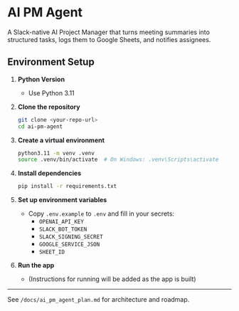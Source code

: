 # AI PM Agent

A Slack-native AI Project Manager that turns meeting summaries into structured tasks, logs them to Google Sheets, and notifies assignees.

## Environment Setup

1. **Python Version**
   - Use Python 3.11

2. **Clone the repository**
   ```bash
   git clone <your-repo-url>
   cd ai-pm-agent
   ```

3. **Create a virtual environment**
   ```bash
   python3.11 -m venv .venv
   source .venv/bin/activate  # On Windows: .venv\Scripts\activate
   ```

4. **Install dependencies**
   ```bash
   pip install -r requirements.txt
   ```

5. **Set up environment variables**
   - Copy `.env.example` to `.env` and fill in your secrets:
     - `OPENAI_API_KEY`
     - `SLACK_BOT_TOKEN`
     - `SLACK_SIGNING_SECRET`
     - `GOOGLE_SERVICE_JSON`
     - `SHEET_ID`

6. **Run the app**
   - (Instructions for running will be added as the app is built)

---

See `/docs/ai_pm_agent_plan.md` for architecture and roadmap. 